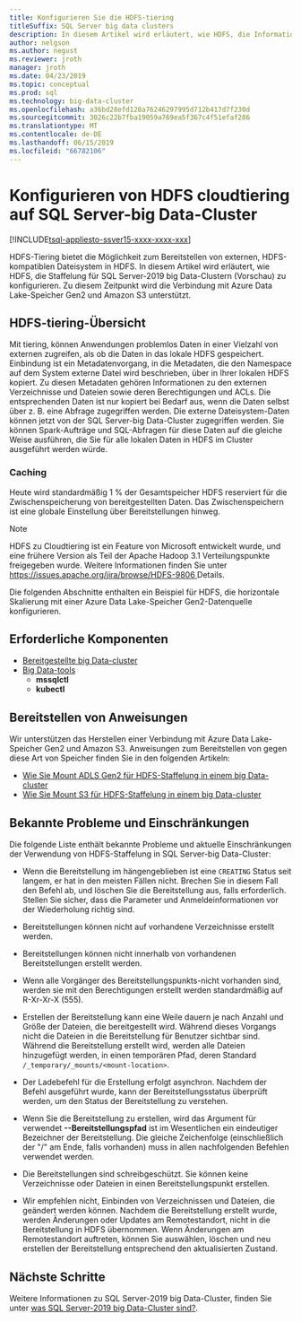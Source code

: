 ```yaml
---
title: Konfigurieren Sie die HDFS-tiering
titleSuffix: SQL Server big data clusters
description: In diesem Artikel wird erläutert, wie HDFS, die Informationen zum Einbinden von eines externen Systems von Azure Data Lake Store-Datei in HDFS auf eine SQL Server-2019 big Data-Cluster (Vorschau) tiering konfiguriert.
author: nelgson
ms.author: negust
ms.reviewer: jroth
manager: jroth
ms.date: 04/23/2019
ms.topic: conceptual
ms.prod: sql
ms.technology: big-data-cluster
ms.openlocfilehash: a36bd28efd128a76246297995d712b417d7f230d
ms.sourcegitcommit: 3026c22b7fba19059a769ea5f367c4f51efaf286
ms.translationtype: MT
ms.contentlocale: de-DE
ms.lasthandoff: 06/15/2019
ms.locfileid: "66782106"
---
```

# <a name="configure-hdfs-tiering-on-sql-server-big-data-clusters"></a>Konfigurieren von HDFS cloudtiering auf SQL Server-big Data-Cluster

[!INCLUDE[tsql-appliesto-ssver15-xxxx-xxxx-xxx](../includes/tsql-appliesto-ssver15-xxxx-xxxx-xxx.md)]

HDFS-Tiering bietet die Möglichkeit zum Bereitstellen von externen, HDFS-kompatiblen Dateisystem in HDFS. In diesem Artikel wird erläutert, wie HDFS, die Staffelung für SQL Server-2019 big Data-Clustern (Vorschau) zu konfigurieren. Zu diesem Zeitpunkt wird die Verbindung mit Azure Data Lake-Speicher Gen2 und Amazon S3 unterstützt. 

## <a name="hdfs-tiering-overview"></a>HDFS-tiering-Übersicht

Mit tiering, können Anwendungen problemlos Daten in einer Vielzahl von externen zugreifen, als ob die Daten in das lokale HDFS gespeichert. Einbindung ist ein Metadatenvorgang, in die Metadaten, die den Namespace auf dem System externe Datei wird beschrieben, über in Ihrer lokalen HDFS kopiert. Zu diesen Metadaten gehören Informationen zu den externen Verzeichnisse und Dateien sowie deren Berechtigungen und ACLs. Die entsprechenden Daten ist nur kopiert bei Bedarf aus, wenn die Daten selbst über z. B. eine Abfrage zugegriffen werden. Die externe Dateisystem-Daten können jetzt von der SQL Server-big Data-Cluster zugegriffen werden. Sie können Spark-Aufträge und SQL-Abfragen für diese Daten auf die gleiche Weise ausführen, die Sie für alle lokalen Daten in HDFS im Cluster ausgeführt werden würde.

### <a name="caching"></a>Caching
Heute wird standardmäßig 1 % der Gesamtspeicher HDFS reserviert für die Zwischenspeicherung von bereitgestellten Daten. Das Zwischenspeichern ist eine globale Einstellung über Bereitstellungen hinweg.

> [!NOTE]
> HDFS zu Cloudtiering ist ein Feature von Microsoft entwickelt wurde, und eine frühere Version als Teil der Apache Hadoop 3.1 Verteilungspunkte freigegeben wurde. Weitere Informationen finden Sie unter [ https://issues.apache.org/jira/browse/HDFS-9806 ](https://issues.apache.org/jira/browse/HDFS-9806) Details.

Die folgenden Abschnitte enthalten ein Beispiel für HDFS, die horizontale Skalierung mit einer Azure Data Lake-Speicher Gen2-Datenquelle konfigurieren.

## <a name="prerequisites"></a>Erforderliche Komponenten

- [Bereitgestellte big Data-cluster](deployment-guidance.md)
- [Big Data-tools](deploy-big-data-tools.md)
  - **mssqlctl**
  - **kubectl**

## <a name="mounting-instructions"></a>Bereitstellen von Anweisungen

Wir unterstützen das Herstellen einer Verbindung mit Azure Data Lake-Speicher Gen2 und Amazon S3. Anweisungen zum Bereitstellen von gegen diese Art von Speicher finden Sie in den folgenden Artikeln:

- [Wie Sie Mount ADLS Gen2 für HDFS-Staffelung in einem big Data-cluster](hdfs-tiering-mount-adlsgen2.md)
- [Wie Sie Mount S3 für HDFS-Staffelung in einem big Data-cluster](hdfs-tiering-mount-s3.md)

## <a id="issues"></a> Bekannte Probleme und Einschränkungen

Die folgende Liste enthält bekannte Probleme und aktuelle Einschränkungen der Verwendung von HDFS-Staffelung in SQL Server-big Data-Cluster:

- Wenn die Bereitstellung im hängengeblieben ist eine `CREATING` Status seit langem, er hat in den meisten Fällen nicht. Brechen Sie in diesem Fall den Befehl ab, und löschen Sie die Bereitstellung aus, falls erforderlich. Stellen Sie sicher, dass die Parameter und Anmeldeinformationen vor der Wiederholung richtig sind.

- Bereitstellungen können nicht auf vorhandene Verzeichnisse erstellt werden.

- Bereitstellungen können nicht innerhalb von vorhandenen Bereitstellungen erstellt werden.

- Wenn alle Vorgänger des Bereitstellungspunkts-nicht vorhanden sind, werden sie mit den Berechtigungen erstellt werden standardmäßig auf R-Xr-Xr-X (555).

- Erstellen der Bereitstellung kann eine Weile dauern je nach Anzahl und Größe der Dateien, die bereitgestellt wird. Während dieses Vorgangs nicht die Dateien in die Bereitstellung für Benutzer sichtbar sind. Während die Bereitstellung erstellt wird, werden alle Dateien hinzugefügt werden, in einen temporären Pfad, deren Standard `/_temporary/_mounts/<mount-location>`.

- Der Ladebefehl für die Erstellung erfolgt asynchron. Nachdem der Befehl ausgeführt wurde, kann der Bereitstellungsstatus überprüft werden, um den Status der Bereitstellung zu verstehen.

- Wenn Sie die Bereitstellung zu erstellen, wird das Argument für verwendet **--Bereitstellungspfad** ist im Wesentlichen ein eindeutiger Bezeichner der Bereitstellung. Die gleiche Zeichenfolge (einschließlich der "/" am Ende, falls vorhanden) muss in allen nachfolgenden Befehlen verwendet werden.

- Die Bereitstellungen sind schreibgeschützt. Sie können keine Verzeichnisse oder Dateien in einen Bereitstellungspunkt erstellen.

- Wir empfehlen nicht, Einbinden von Verzeichnissen und Dateien, die geändert werden können. Nachdem die Bereitstellung erstellt wurde, werden Änderungen oder Updates am Remotestandort, nicht in die Bereitstellung in HDFS übernommen. Wenn Änderungen am Remotestandort auftreten, können Sie auswählen, löschen und neu erstellen der Bereitstellung entsprechend den aktualisierten Zustand.

## <a name="next-steps"></a>Nächste Schritte

Weitere Informationen zu SQL Server-2019 big Data-Cluster, finden Sie unter [was SQL Server-2019 big Data-Cluster sind?](big-data-cluster-overview.md).
